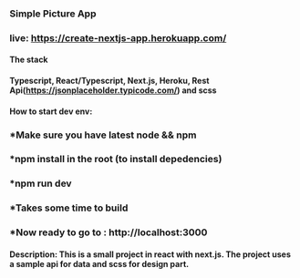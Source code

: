 ### Simple Picture App
### live: https://create-nextjs-app.herokuapp.com/
#### The stack 
#### Typescript, React/Typescript, Next.js, Heroku, Rest Api(https://jsonplaceholder.typicode.com/) and scss

#### How to start dev env: 
### *Make sure you have latest node && npm
### *npm install in the root (to install depedencies)
### *npm run dev 
### *Takes some time to build
### *Now ready to go to : http://localhost:3000

#### Description: This is a small project in react with next.js. The project uses a sample api for data and scss for design part.
